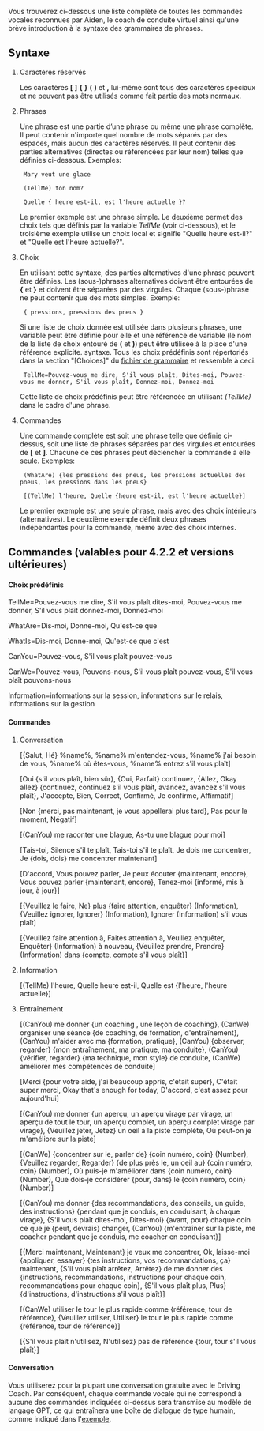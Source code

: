 Vous trouverez ci-dessous une liste complète de toutes les commandes vocales reconnues par Aiden, le coach de conduite virtuel ainsi qu'une brève introduction à la syntaxe des grammaires de phrases.

## Syntaxe

1. Caractères réservés

   Les caractères **[** **]** **{** **}** **(** **)** et **,** lui-même sont tous des caractères spéciaux et ne peuvent pas être utilisés comme fait partie des mots normaux.
   
2. Phrases

   Une phrase est une partie d’une phrase ou même une phrase complète. Il peut contenir n'importe quel nombre de mots séparés par des espaces, mais aucun des caractères réservés. Il peut contenir des parties alternatives (directes ou référencées par leur nom) telles que définies ci-dessous. Exemples:
   
		Mary veut une glace

		(TellMe) ton nom?
		
		Quelle { heure est-il, est l'heure actuelle }?
		
   Le premier exemple est une phrase simple. Le deuxième permet des choix tels que définis par la variable *TellMe* (voir ci-dessous), et le troisième exemple utilise un choix local et signifie "Quelle heure est-il?" et "Quelle est l'heure actuelle?".


3. Choix

   En utilisant cette syntaxe, des parties alternatives d'une phrase peuvent être définies. Les (sous-)phrases alternatives doivent être entourées de **{** et **}** et doivent être séparées par des virgules. Chaque (sous-)phrase ne peut contenir que des mots simples. Exemple:
   
		{ pressions, pressions des pneus }

   Si une liste de choix donnée est utilisée dans plusieurs phrases, une variable peut être définie pour elle et une référence de variable (le nom de la liste de choix entouré de **(** et **)**) peut être utilisée à la place d'une référence explicite. syntaxe. Tous les choix prédéfinis sont répertoriés dans la section "[Choices]" du [fichier de grammaire](https://github.com/SeriousOldMan/Simulator-Controller/blob/main/Sources/Assistants/Grammars/Race%20Engineer.grammars.fr) et ressemble à ceci:

		TellMe=Pouvez-vous me dire, S'il vous plaît, Dites-moi, Pouvez-vous me donner, S'il vous plaît, Donnez-moi, Donnez-moi

   Cette liste de choix prédéfinis peut être référencée en utilisant *(TellMe)* dans le cadre d'une phrase.

4. Commandes

   Une commande complète est soit une phrase telle que définie ci-dessus, soit une liste de phrases séparées par des virgules et entourées de **[** et **]**. Chacune de ces phrases peut déclencher la commande à elle seule. Exemples:

		(WhatAre) {les pressions des pneus, les pressions actuelles des pneus, les pressions dans les pneus}
		
		[(TellMe) l'heure, Quelle {heure est-il, est l'heure actuelle}]

   Le premier exemple est une seule phrase, mais avec des choix intérieurs (alternatives). Le deuxième exemple définit deux phrases indépendantes pour la commande, même avec des choix internes.

## Commandes (valables pour 4.2.2 et versions ultérieures)

#### Choix prédéfinis

TellMe=Pouvez-vous me dire, S'il vous plaît dites-moi, Pouvez-vous me donner, S'il vous plaît donnez-moi, Donnez-moi

WhatAre=Dis-moi, Donne-moi, Qu'est-ce que

WhatIs=Dis-moi, Donne-moi, Qu'est-ce que c'est

CanYou=Pouvez-vous, S'il vous plaît pouvez-vous

CanWe=Pouvez-vous, Pouvons-nous, S'il vous plaît pouvez-vous, S'il vous plaît pouvons-nous

Information=informations sur la session, informations sur le relais, informations sur la gestion

#### Commandes

1.  Conversation

	[{Salut, Hé} %name%, %name% m'entendez-vous, %name% j'ai besoin de vous, %name% où êtes-vous, %name% entrez s'il vous plaît]

	[Oui {s'il vous plaît, bien sûr}, {Oui, Parfait} continuez, {Allez, Okay allez} {continuez, continuez s'il vous plaît, avancez, avancez s'il vous plaît}, J'accepte, Bien, Correct, Confirmé, Je confirme, Affirmatif]

	[Non {merci, pas maintenant, je vous appellerai plus tard}, Pas pour le moment, Négatif]

	[(CanYou) me raconter une blague, As-tu une blague pour moi]

	[Tais-toi, Silence s'il te plaît, Tais-toi s'il te plaît, Je dois me concentrer, Je {dois, dois} me concentrer maintenant]

	[D'accord, Vous pouvez parler, Je peux écouter {maintenant, encore}, Vous pouvez parler {maintenant, encore}, Tenez-moi {informé, mis à jour, à jour}]

	[{Veuillez le faire, Ne} plus {faire attention, enquêter} (Information), {Veuillez ignorer, Ignorer} (Information), Ignorer (Information) s'il vous plaît]

	[{Veuillez faire attention à, Faites attention à, Veuillez enquêter, Enquêter} (Information) à nouveau, {Veuillez prendre, Prendre} (Information) dans {compte, compte s'il vous plaît}]

2.  Information

	[(TellMe) l'heure, Quelle heure est-il, Quelle est {l'heure, l'heure actuelle}]

3.  Entraînement

	[(CanYou) me donner {un coaching , une leçon de coaching}, (CanWe) organiser une séance {de coaching, de formation, d'entraînement}, (CanYou) m'aider avec ma {formation, pratique}, (CanYou) {observer, regarder} {mon entraînement, ma pratique, ma conduite}, (CanYou) {vérifier, regarder} {ma technique, mon style} de conduite, (CanWe) améliorer mes compétences de conduite]

	[Merci {pour votre aide, j'ai beaucoup appris, c'était super}, C'était super merci, Okay that's enough for today, D'accord, c'est assez pour aujourd'hui]

	[(CanYou) me donner {un aperçu, un aperçu virage par virage, un aperçu de tout le tour, un aperçu complet, un aperçu complet virage par virage}, {Veuillez jeter, Jetez} un oeil à la piste complète, Où peut-on je m'améliore sur la piste]

	[(CanWe) {concentrer sur le, parler de} {coin numéro, coin} (Number), {Veuillez regarder, Regarder} {de plus près le, un oeil au} {coin numéro, coin} (Number), Où puis-je m'améliorer dans {coin numéro, coin} (Number), Que dois-je considérer {pour, dans} le {coin numéro, coin} (Number)]

	[(CanYou) me donner {des recommandations, des conseils, un guide, des instructions} {pendant que je conduis, en conduisant, à chaque virage}, {S'il vous plaît dites-moi, Dites-moi} {avant, pour} chaque coin ce que je {peut, devrais} changer, (CanYou) {m'entraîner sur la piste, me coacher pendant que je conduis, me coacher en conduisant}]
	
	[{Merci maintenant, Maintenant} je veux me concentrer, Ok, laisse-moi {appliquer, essayer} {tes instructions, vos recommandations, ça} maintenant, {S'il vous plaît arrêtez, Arrêtez} de me donner des {instructions, recommandations, instructions pour chaque coin, recommandations pour chaque coin}, {S'il vous plaît plus, Plus} {d'instructions, d'instructions s'il vous plaît}]

	[(CanWe) utiliser le tour le plus rapide comme {référence, tour de référence}, {Veuillez utiliser, Utiliser} le tour le plus rapide comme {référence, tour de référence}]

	[{S'il vous plaît n'utilisez, N'utilisez} pas de référence {tour, tour s'il vous plaît}]

#### Conversation

Vous utiliserez pour la plupart une conversation gratuite avec le Driving Coach. Par conséquent, chaque commande vocale qui ne correspond à aucune des commandes indiquées ci-dessus sera transmise au modèle de langage GPT, ce qui entraînera une boîte de dialogue de type humain, comme indiqué dans l'[exemple](https://github.com/SeriousOldMan/Simulator-Controller/wiki/Virtual-Driving-Coach#a-typical-dialog).